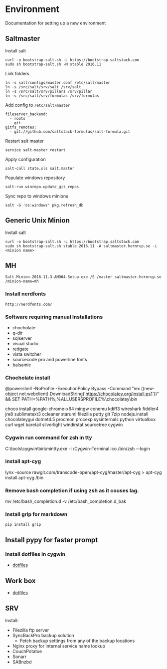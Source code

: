 # Environment
Documentation for setting up a new environment

## Saltmaster
Install salt

```
curl -o bootstrap-salt.sh -L https://bootstrap.saltstack.com
sudo sh bootstrap-salt.sh -M stable 2016.11
```

Link folders

```
ln -s salt/configs/master.conf /etc/salt/master
ln -s /src/salt/srv/salt /srv/salt
ln -s /src/salt/srv/pillars /srv/pillar
ln -s /src/salt/srv/formulas /srv/formulas
```

Add config to `/etc/salt/master`

```
fileserver_backend:
  - roots
  - git
gitfs_remotes:
  - git://github.com/saltstack-formulas/salt-formula.git

```

Restart salt master
```
service salt-master restart
```

Apply configuration
```
salt-call state.sls salt.master
```

Populate windows repository
```
salt-run winrepo.update_git_repos
```

Sync repo to windows minions
```
salt -G 'os:windows' pkg.refresh_db
```


## Generic Unix Minion

Install salt
```
curl -o bootstrap-salt.sh -L https://bootstrap.saltstack.com
sudo sh bootstrap-salt.sh stable 2016.11 -A saltmaster.hernrup.se -i <minion name>
```


## MH
```
Salt-Minion-2016.11.3-AMD64-Setup.exe /S /master saltmaster.hernrup.se /minion-name=mh
```

### Install nerdfonts
```
http://nerdfonts.com/
```

### Software requiring manual Installations
- chocholate
- q-dir
- sqlserver
- visual studio
- redgate
- vista switcher
- sourcecode pro and powerline fonts
- balsamic

### Chocholate install
@powershell -NoProfile -ExecutionPolicy Bypass -Command "iex ((new-object net.webclient).DownloadString('https://chocolatey.org/install.ps1'))" && SET PATH=%PATH%;%ALLUSERSPROFILE%\chocolatey\bin

choco install google-chrome-x64 mingw conemu kdiff3 wireshark fiddler4 jre8 sublimetext3 ccleaner staruml filezilla putty git 7zip nodejs.install chocolateygui dotnet4.5 procmon procexp sysinternals python virtualbox curl wget baretail silverlight windirstat sourcetree cygwin

### Cygwin run command for zsh in tty
C:\tools\cygwin\bin\mintty.exe -i /Cygwin-Terminal.ico /bin/zsh --login

### install apt-cyg
lynx -source rawgit.com/transcode-open/apt-cyg/master/apt-cyg > apt-cyg
install apt-cyg /bin

### Remove bash completion if using zsh as it couses lag.
mv /etc/bash_completion.d -v /etc/bash_completion.d_bak

### Install grip for markdown
`pip install grip`

## Install pypy for faster prompt

### Install dotfiles in cygwin
- [dotfiles](https://github.com/Hernrup/dotfiles)

## Work box
- [dotfiles](https://github.com/Hernrup/dotfiles)

## SRV
Install:

- Filezilla ftp server
- SyncBackPro backup solution
  - Fetch backup settings from any of the backup locations
- Nginx proxy for internal service name lookup
- CouchPotatoe
- Sonarr
- SABnzbd
